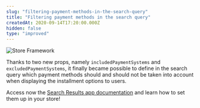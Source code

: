 ```yaml
---
slug: "filtering-payment-methods-in-the-search-query"
title: "Filtering payment methods in the search query"
createdAt: 2020-09-14T17:20:00.000Z
hidden: false
type: "improved"
---
```


![Store Framework](https://cdn.jsdelivr.net/gh/vtexdocs/dev-portal-content@main/images/filtering-payment-methods-in-the-search-query-0.png)

Thanks to two new props, namely `includedPaymentSystems`  and `excludedPaymentSystems`, it finally became possible to define in the search query which payment methods should and should not be taken into account when displaying the installment options to users.

Access now the [Search Results app documentation](https://vtex.io/docs/components/content-blocks/vtex.search-result/) and learn how to set them up in your store!
